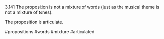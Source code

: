 3.141 The proposition is not a mixture of words (just as the musical theme is not a mixture of tones).

The proposition is articulate.

#propositions #words #mixture #articulated